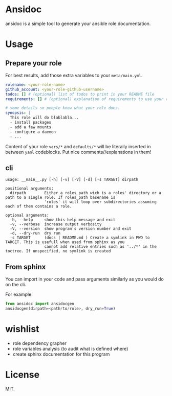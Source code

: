 # Ansidoc

ansidoc is a simple tool to generate your ansible role documentation.

# Usage

## Prepare your role

For best results, add those extra variables to your `meta/main.yml`.

```yaml
rolename: <your-role-name>
github_account: <your-role-github-username>
todos: [] # (optional) list of todos to print in your README file
requirements: [] # (optional) explanation of requirements to use your role

# some details so people know what your role does.
synopsis: |
  This role will do blablabla...
  - install packages
  - add a few mounts
  - configure a daemon
  - ...
```

Content of your role `vars/*` and `defaults/*` will be literally inserted in
between `yaml` codeblocks. Put nice comments//explanations in them!

## cli

```shell
usage: __main__.py [-h] [-v] [-V] [-d] [-s TARGET] dirpath

positional arguments:
  dirpath        Either a roles_path wich is a roles' directory or a path to a single role. If roles_path basename is
                 'roles' it will loop over subdirectories assuming each of them contains a role.

optional arguments:
  -h, --help     show this help message and exit
  -v, --verbose  increase output verbosity
  -V, --version  show program's version number and exit
  -d, --dry-run  dry run
  -s TARGET      (docs | README.md ) Create a symlink in PWD to TARGET. This is usefull when used from sphinx as you
                 cannot add relative entries such as '../*' in the toctree. If unspecified, no symlink is created
```

## From sphinx

You can import in your code and pass arguments similarly as you would do on the
cli.

For example:

```python
from ansidoc import ansidocgen
ansidocgen(dirpath=<path/to/role>, dry_run=True)
```

# wishlist

- role dependency grapher
- role variables analysis (to audit what is defined where)
- create sphinx documentation for this program

# License

MIT.
